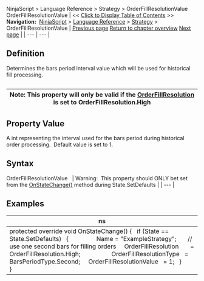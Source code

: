 ﻿
NinjaScript \> Language Reference \> Strategy \> OrderFillResolutionValue
OrderFillResolutionValue
| \<\< [Click to Display Table of Contents](orderfillresolutionvalue.md) \>\> **Navigation:**     [NinjaScript](ninjascript-1.md) \> [Language Reference](language_reference_wip-1.md) \> [Strategy](strategy-1.md) \> OrderFillResolutionValue | [Previous page](orderfillresolutiontype-1.md) [Return to chapter overview](strategy-1.md) [Next page](strategy_performancemetrics-1.md) |
| --- | --- |
## Definition
Determines the bars period interval value which will be used for historical fill processing.
## 
| Note: This property will only be valid if the [OrderFillResolution](orderfillresolution-1.md) is set to OrderFillResolution.High |
| --- |

## 
## Property Value
A int representing the interval used for the bars period during historical order processing.  Default value is set to 1\.
 
## Syntax
OrderFillResolutionValue
 
| Warning:  This property should ONLY bet set from the [OnStateChange()](onstatechange-1.md) method during State.SetDefaults |
| --- |

## Examples
| ns |
| --- |
| protected override void OnStateChange() {    if (State \=\= State.SetDefaults)    {                  Name \= "ExampleStrategy";        // use one second bars for filling orders      OrderFillResolution       \= OrderFillResolution.High;                     OrderFillResolutionType   \= BarsPeriodType.Second;      OrderFillResolutionValue   \= 1;     }        } |

 

